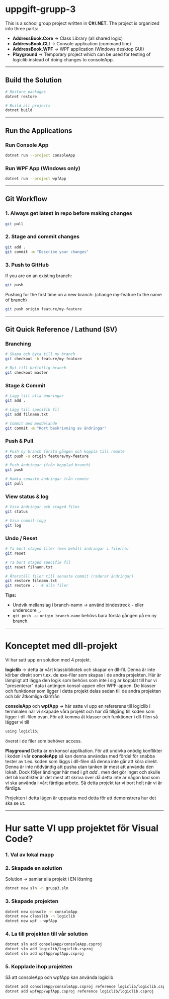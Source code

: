 # uppgift-grupp-3

This is a school group project written in **C#/.NET**. The project is organized into three parts:

* **AddressBook.Core** → Class Library (all shared logic)
* **AddressBook.CLI** → Console application (command line)
* **AddressBook.WPF** → WPF application (Windows desktop GUI)
* **Playground** → Temporary project which can be used for testing of logiclib instead of doing changes to consoleApp.

---

## Build the Solution

```bash
# Restore packages
dotnet restore

# Build all projects
dotnet build
```

---

## Run the Applications

### Run Console App

```bash
dotnet run --project consoleApp
```

### Run WPF App (Windows only)

```bash
dotnet run --project wpfApp
```

---

## Git Workflow

### 1. Always get latest in repo before making changes
```bash
git pull
```

### 2. Stage and commit changes

```bash
git add .
git commit -m "Describe your changes"
```

### 3. Push to GitHub

If you are on an existing branch:
```bash
git push
```

Pushing for the first time on a new branch: (change my-feature to the name of branch)
```bash
git push origin feature/my-feature
```

---

## Git Quick Reference / Lathund (SV)

### Branching

```bash
# Skapa och byta till ny branch
git checkout -b feature/my-feature

# Byt till befintlig branch
git checkout master
```

### Stage & Commit

```bash
# Lägg till alla ändringar
git add .

# Lägg till specifik fil
git add filnamn.txt

# Commit med meddelande
git commit -m "Kort beskrivning av ändringar"
```

### Push & Pull

```bash
# Push ny branch första gången och koppla till remote
git push -u origin feature/my-feature

# Push ändringar (från kopplad branch)
git push

# Hämta senaste ändringar från remote
git pull
```

### View status & log

```bash
# Visa ändringar och staged files
git status

# Visa commit-logg
git log
```

### Undo / Reset

```bash
# Ta bort staged filer (men behåll ändringar i filerna)
git reset

# Ta bort staged specifik fil
git reset filnamn.txt

# Återställ filer till senaste commit (raderar ändringar)
git restore filnamn.txt
git restore .   # alla filer
```

**Tips:**

* Undvik mellanslag i branch-namn → använd bindestreck `-` eller underscore `_`.
* `git push -u origin branch-name` behövs bara första gången på en ny branch.

---

 # Konceptet med dll-projekt
 Vi har satt upp en solution med 4 projekt.

 **logiclib** -> detta är vårt klassbibliotek och skapar en dll-fil. Denna är inte körbar direkt som t.ex. de exe-filer som skapas i de andra projekten.
 Här är lämpligt att lägga den logik som behövs som inte i sig är kopplat till hur vi "presenterar" data i antingen konsol-appen eller WPF-appen.
 De klasser och funktioner som ligger i detta projekt delas sedan till de andra projekten och blir åtkomliga därifrån
 
 **consoleApp** och **wpfApp** -> här satte vi upp en refererens till logiclib i terminalen när vi skapade våra projekt och har då tillgång till koden som ligger i dll-filen ovan.
 För att komma åt klasser och funktioner i dll-filen så lägger vi till
 ```bash
using logiclib;
```
överst i de filer som behöver access.

**Playground**
Detta är en konsol applikation. För att undivka onödig konflikter i koden i vår **consoleApp** så kan denna användas med fördel för snabba tester av t.ex. koden som läggs i dll-filen då denna inte går att köra direkt. Denna är inte nödvändig att pusha utan tanken är mest att använda den lokalt. Dock följer ändingar här med i *git add .* men det gör inget och skulle det bli konflikter är det mest att skriva över då detta inte är någon kod som vi ska använda i vårt färdiga arbete. Så detta projekt tar vi bort helt när vi är färdiga.

Projekten i detta lägen är uppsatta med detta för att demonstrera hur det ska se ut.

---

# Hur satte VI upp projektet för Visual Code?

### 1. Val av lokal mapp

### 2. Skapade en solution
Solution -> samlar alla projekt i EN lösning
```bash
dotnet new sln -n grupp3.sln
```

### 3. Skapade projekten
```bash
dotnet new console -n consoleApp
dotnet new classlib -n logiclib
dotnet new wpf - wpfApp
```

### 4. La till projekten till vår solution
```bash
dotnet sln add consoleApp/consoleApp.csproj
dotnet sln add logiclib/logiclib.csproj
dotnet sln add wpfApp/wpfApp.csproj
```

### 5. Kopplade ihop projekten
Så att consoleApp och wpfApp kan använda logiclib
```bash
dotnet add consoleApp/consoleApp.csproj reference logiclib/logiclib.csproj
dotnet add wpfApp/wpfApp.csproj reference logiclib/logiclib.csproj
```

